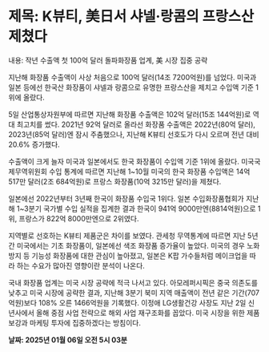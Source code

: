 # **제목: K뷰티, 美日서 샤넬·랑콤의 프랑스산 제쳤다**

  내용: 작년 수출액 첫 100억 달러 돌파화장품 업계, 美 시장 집중 공략

지난해 화장품 수출액이 사상 처음으로 100억 달러(14조 7200억원)를 넘었다. 미국과 일본 등에선 한국산 화장품이 샤넬과 랑콤으로 유명한 프랑스산을 제치고 수입액 기준 1위에 올랐다.

5일 산업통상자원부에 따르면 지난해 화장품 수출액은 102억 달러(15조 144억원)로 역대 최고치를 썼다. 2021년 92억 달러로 올라선 화장품 수출액은 2022년(80억 달러), 2023년(85억 달러)엔 잠시 주춤했으나, 지난해 K뷰티 선호도가 다시 오르며 전년 대비 20.6% 증가했다.

수출액이 크게 늘자 미국과 일본에서도 한국 화장품이 수입액 기준 1위에 올랐다. 미국국제무역위원회 수입 통계에 따르면 지난해 1~10월 미국의 한국 화장품 수입액은 14억 517만 달러(2조 684억원)로 프랑스 화장품(10억 3215만 달러)을 제쳤다.

일본에선 2022년부터 3년째 한국이 화장품 수입국 1위다. 일본 수입화장품협회가 지난해 1~3분기 국가별 수입 실적을 집계한 결과 한국이 941억 9000만엔(8814억원)으로 1위, 프랑스가 822억 8000만엔으로 2위였다.

지역별로 선호하는 K뷰티 제품군은 차이를 보였다. 관세청 무역통계에 따르면 지난 5년간 미국에서는 기초 화장품이, 일본에선 색조 화장품 증가율이 높았다. 미국의 경우 노화 방지 등 기능성 화장품에 대한 관심이 높아졌고, 일본은 K팝 가수들처럼 메이크업을 따라 하는 수요가 많아진 영향이란 분석이 나온다.

국내 화장품 업계는 미국 시장 공략에 적극 나서고 있다. 아모레퍼시픽은 중국 의존도를 낮추고 미국 시장에 공략한 결과, 지난해 3분기 북미 지역 매출액이 전년 같은 기간(707억원)보다 108% 오른 1466억원을 기록했다. 이정애 LG생활건강 사장도 지난 2일 신년사에서 올해 중점 사업 전략으로 해외 사업 재구조화를 꼽았다. 미국 시장을 위한 제품 보강과 마케팅 투자에 집중하겠다는 방침이다.

  **날짜: 2025년 01월 06일 오전 5시 03분**